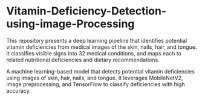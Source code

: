 # Vitamin-Deficiency-Detection-using-image-Processing
This repository presents a deep learning pipeline that identifies potential vitamin deficiencies from medical images of the skin, nails, hair, and tongue. It classifies visible signs into 32 medical conditions, and maps each to related nutritional deficiencies and dietary recommendations.

A machine learning-based model that detects potential vitamin deficiencies using images of skin, hair, nails, and tongue. It leverages MobileNetV2, image preprocessing, and TensorFlow to classify deficiencies with high accuracy.

